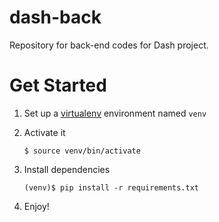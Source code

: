 dash-back
=========

Repository for back-end codes for Dash project.

# Get Started

1. Set up a [virtualenv](http://www.virtualenv.org/) environment named `venv`
2. Activate it

    ```
    $ source venv/bin/activate
    ```

3. Install dependencies

    ```
    (venv)$ pip install -r requirements.txt
    ```

4. Enjoy!
